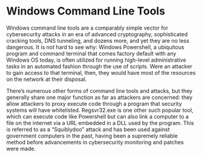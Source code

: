 # Windows Command Line Tools

Windows command line tools are a comparably simple vector for cybersecurity attacks in an era of advanced cryptography, sophisticated cracking tools, DNS tunneling, and dozens more, and yet they are no less dangerous. It is not hard to see why: Windows Powershell, a ubiquitous program and command terminal that comes factory default with any Windows OS today, is often utilized for running high-level administrative tasks in an automated fashion through the use of scripts. Were an attacker to gain access to that terminal, then, they would have most of the resources on the network at their disposal.

There’s numerous other forms of command line tools and attacks, but they generally share one major function as far as attackers are concerned: they allow attackers to proxy execute code through a program that security systems will have whitelisted. Regsvr32.exe is one other such popular tool, which can execute code like Powershell but can also link a computer to a file on the internet via a URL embedded in a DLL used by the program. This is referred to as a “Squiblydoo” attack and has been used against government computers in the past, having been a supremely reliable method before advancements in cybersecurity monitoring and patches were made.
